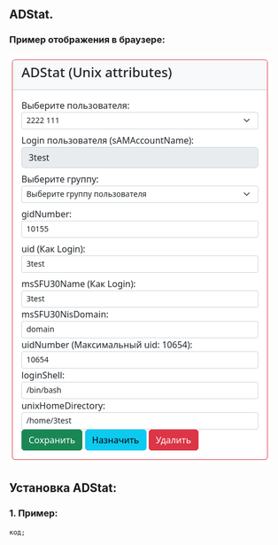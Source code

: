 ## ADStat.

### Пример отображения в браузере:
![Browser preview](png/adstat.png)

## Установка ADStat:
### 1. Пример:
```
код;